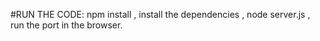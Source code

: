 #RUN THE CODE:
  npm install , 
  install the dependencies , 
  node server.js ,
  run the port in the browser.
